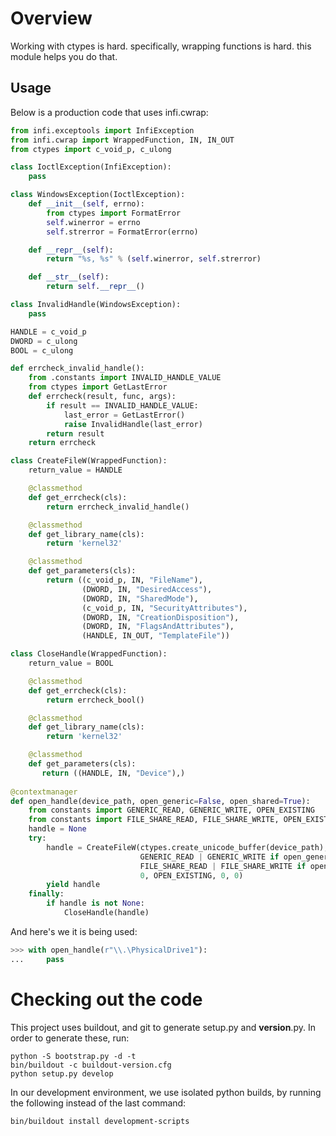 Overview
========

Working with ctypes is hard. specifically, wrapping functions is hard.
this module helps you do that.

Usage
-----

Below is a production code that uses infi.cwrap:

```python
from infi.exceptools import InfiException
from infi.cwrap import WrappedFunction, IN, IN_OUT
from ctypes import c_void_p, c_ulong

class IoctlException(InfiException):
    pass

class WindowsException(IoctlException):
    def __init__(self, errno):
        from ctypes import FormatError
        self.winerror = errno
        self.strerror = FormatError(errno)

    def __repr__(self):
        return "%s, %s" % (self.winerror, self.strerror)

    def __str__(self):
        return self.__repr__()

class InvalidHandle(WindowsException):
    pass

HANDLE = c_void_p
DWORD = c_ulong
BOOL = c_ulong

def errcheck_invalid_handle():
    from .constants import INVALID_HANDLE_VALUE
    from ctypes import GetLastError
    def errcheck(result, func, args):
        if result == INVALID_HANDLE_VALUE:
            last_error = GetLastError()
            raise InvalidHandle(last_error)
        return result
    return errcheck

class CreateFileW(WrappedFunction):
    return_value = HANDLE

    @classmethod
    def get_errcheck(cls):
        return errcheck_invalid_handle()

    @classmethod
    def get_library_name(cls):
        return 'kernel32'

    @classmethod
    def get_parameters(cls):
        return ((c_void_p, IN, "FileName"),
                (DWORD, IN, "DesiredAccess"),
                (DWORD, IN, "SharedMode"),
                (c_void_p, IN, "SecurityAttributes"),
                (DWORD, IN, "CreationDisposition"),
                (DWORD, IN, "FlagsAndAttributes"),
                (HANDLE, IN_OUT, "TemplateFile"))

class CloseHandle(WrappedFunction):
    return_value = BOOL

    @classmethod
    def get_errcheck(cls):
        return errcheck_bool()

    @classmethod
    def get_library_name(cls):
        return 'kernel32'

    @classmethod
    def get_parameters(cls):
       return ((HANDLE, IN, "Device"),)
 
@contextmanager
def open_handle(device_path, open_generic=False, open_shared=True):
    from constants import GENERIC_READ, GENERIC_WRITE, OPEN_EXISTING
    from constants import FILE_SHARE_READ, FILE_SHARE_WRITE, OPEN_EXISTING
    handle = None
    try:
        handle = CreateFileW(ctypes.create_unicode_buffer(device_path),
                             GENERIC_READ | GENERIC_WRITE if open_generic else 0,
                             FILE_SHARE_READ | FILE_SHARE_WRITE if open_shared else 0,
                             0, OPEN_EXISTING, 0, 0)
        yield handle
    finally:
        if handle is not None:
            CloseHandle(handle)
```

And here's we it is being used:

```python
>>> with open_handle(r"\\.\PhysicalDrive1"):
...     pass
```

Checking out the code
=====================

This project uses buildout, and git to generate setup.py and __version__.py.
In order to generate these, run:

    python -S bootstrap.py -d -t
    bin/buildout -c buildout-version.cfg
    python setup.py develop

In our development environment, we use isolated python builds, by running the following instead of the last command:

    bin/buildout install development-scripts

